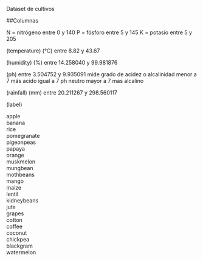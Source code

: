 Dataset de cultivos

##Columnas

N = nitrógeno entre 0 y 140
P = fósforo entre 5 y 145
K = potasio entre 5 y 205

(temperature) (°C) entre 8.82 y 43.67
		
(humidity) (%) entre 14.258040 y 99.981876

(ph) entre 3.504752 y 9.935091
mide grado de acidez o alcalinidad
menor a 7 más acido
igual a 7 ph neutro
mayor a 7 mas alcalino


(rainfall) (mm) entre 20.211267 y 298.560117

(label)

apple          
banana         
rice           
pomegranate    
pigeonpeas     
papaya         
orange         
muskmelon      
mungbean       
mothbeans      
mango          
maize          
lentil         
kidneybeans    
jute           
grapes         
cotton         
coffee         
coconut        
chickpea       
blackgram      
watermelon